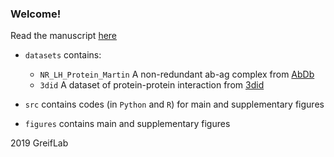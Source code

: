 ### Welcome!

Read the manuscript [here](bioarxiv_link)

* ```datasets``` contains:
	* ```NR_LH_Protein_Martin``` A non-redundant ab-ag complex from [AbDb](www.bioinf.org.uk/abs/abdb/) 
	* ```3did``` A dataset of protein-protein interaction from [3did](https://3did.irbbarcelona.org/)

* ```src``` contains codes (in ```Python``` and ```R```) for main and supplementary figures
* ```figures``` contains main and supplementary figures

2019 GreifLab


